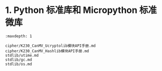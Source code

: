 # 1. Python 标准库和 Micropython 标准微库

```{toctree}
:maxdepth: 1

cipher/K230_CanMV_Ucryptolib模块API手册.md
cipher/K230_CanMV_Hashlib模块API手册.md
stdlib/utime.md
stdlib/gc.md
stdlib/os.md
```
